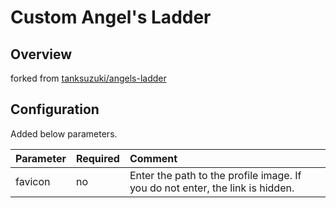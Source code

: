 #  Custom Angel's Ladder

## Overview

forked from [tanksuzuki/angels-ladder](https://github.com/tanksuzuki/angels-ladder)

## Configuration

Added below parameters.

| Parameter | Required | Comment |
| :--- | :--- | :--- |
| favicon | no | Enter the path to the profile image. If you do not enter, the link is hidden. |

